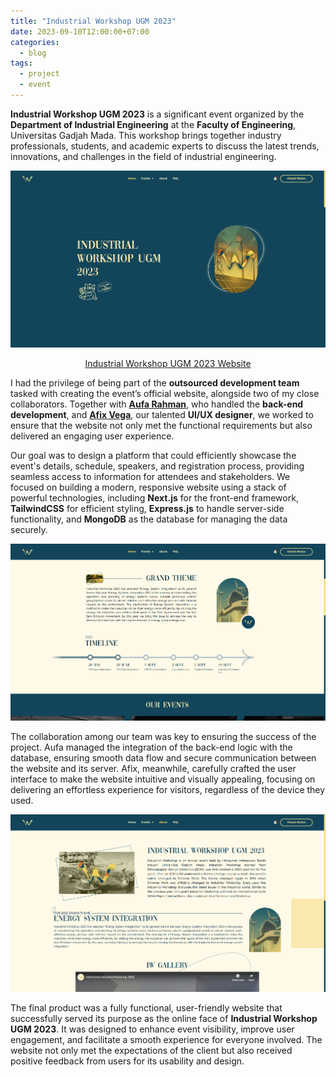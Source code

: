```yaml
---
title: "Industrial Workshop UGM 2023"
date: 2023-09-10T12:00:00+07:00
categories:
  - blog
tags:
  - project
  - event
---
```


**Industrial Workshop UGM 2023** is a significant event organized by the **Department of Industrial Engineering** at the **Faculty of Engineering**, Universitas Gadjah Mada. This workshop brings together industry professionals, students, and academic experts to discuss the latest trends, innovations, and challenges in the field of industrial engineering.

![](/assets/images/IW1.png)

<p align="center">
  <a href="https://iw.aufarhmn.my.id/">Industrial Workshop UGM 2023 Website</a>
</p>

I had the privilege of being part of the **outsourced development team** tasked with creating the event’s official website, alongside two of my close collaborators. Together with [**Aufa Rahman**](https://aufarhmn.my.id), who handled the **back-end development**, and [**Afix Vega**](https://github.com/afixv), our talented **UI/UX designer**, we worked to ensure that the website not only met the functional requirements but also delivered an engaging user experience.

Our goal was to design a platform that could efficiently showcase the event's details, schedule, speakers, and registration process, providing seamless access to information for attendees and stakeholders. We focused on building a modern, responsive website using a stack of powerful technologies, including **Next.js** for the front-end framework, **TailwindCSS** for efficient styling, **Express.js** to handle server-side functionality, and **MongoDB** as the database for managing the data securely.

![](/assets/images/IW2.png)

The collaboration among our team was key to ensuring the success of the project. Aufa managed the integration of the back-end logic with the database, ensuring smooth data flow and secure communication between the website and its server. Afix, meanwhile, carefully crafted the user interface to make the website intuitive and visually appealing, focusing on delivering an effortless experience for visitors, regardless of the device they used.

![](/assets/images/IW3.png)

The final product was a fully functional, user-friendly website that successfully served its purpose as the online face of **Industrial Workshop UGM 2023**. It was designed to enhance event visibility, improve user engagement, and facilitate a smooth experience for everyone involved. The website not only met the expectations of the client but also received positive feedback from users for its usability and design.
